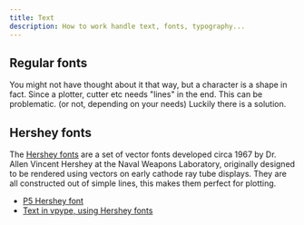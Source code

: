 ```yaml
---
title: Text
description: How to work handle text, fonts, typography...
---
```


## Regular fonts

You might not have thought about it that way, but a character is a shape in fact. Since a plotter, cutter etc needs "lines" in the end. This can be problematic. (or not, depending on your needs) Luckily there is a solution.

## Hershey fonts

The [Hershey fonts](https://paulbourke.net/dataformats/hershey/) are a set of vector fonts developed circa 1967 by Dr. Allen Vincent Hershey at the Naval Weapons Laboratory, originally designed to be rendered using vectors on early cathode ray tube displays. They are all constructed out of simple lines, this makes them perfect for plotting.

- [P5 Hershey font](https://github.com/LingDong-/p5-hershey-js)
- [Text in vpype, using Hershey fonts](https://vpype.readthedocs.io/en/latest/reference.html#text)
